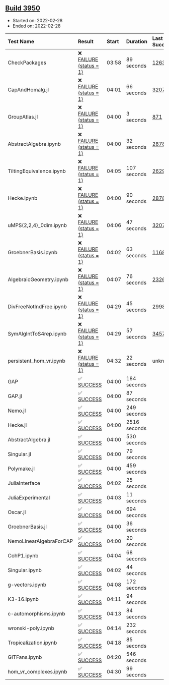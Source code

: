 ## [Build 3950](https://oscarci.mathematik.uni-kl.de/job/oscar-stable/3950/)

* Started on: 2022-02-28
* Ended on: 2022-02-28

| Test Name    | Result | Start | Duration | Last Success | First Failure |
|:-------------|:-------|:------|:---------|:-------------|:--------------|
| CheckPackages | ❌ [FAILURE (status = 1)](https://oscarci.mathematik.uni-kl.de/job/oscar-stable/3950/artifact/logs/build-3950/CheckPackages.log) | 03:58 | 89 seconds | [1263](https://oscarci.mathematik.uni-kl.de/job/oscar-stable/1263/) | [1264](https://oscarci.mathematik.uni-kl.de/job/oscar-stable/1264/) |
| CapAndHomalg.jl | ❌ [FAILURE (status = 1)](https://oscarci.mathematik.uni-kl.de/job/oscar-stable/3950/artifact/logs/build-3950/CapAndHomalg.jl.log) | 04:01 | 66 seconds | [3207](https://oscarci.mathematik.uni-kl.de/job/oscar-stable/3207/) | [3208](https://oscarci.mathematik.uni-kl.de/job/oscar-stable/3208/) |
| GroupAtlas.jl | ❌ [FAILURE (status = 1)](https://oscarci.mathematik.uni-kl.de/job/oscar-stable/3950/artifact/logs/build-3950/GroupAtlas.jl.log) | 04:00 | 3 seconds | [871](https://oscarci.mathematik.uni-kl.de/job/oscar-stable/871/) | [872](https://oscarci.mathematik.uni-kl.de/job/oscar-stable/872/) |
| AbstractAlgebra.ipynb | ❌ [FAILURE (status = 1)](https://oscarci.mathematik.uni-kl.de/job/oscar-stable/3950/artifact/logs/build-3950/AbstractAlgebra.ipynb.log) | 04:00 | 32 seconds | [2878](https://oscarci.mathematik.uni-kl.de/job/oscar-stable/2878/) | [2879](https://oscarci.mathematik.uni-kl.de/job/oscar-stable/2879/) |
| TiltingEquivalence.ipynb | ❌ [FAILURE (status = 1)](https://oscarci.mathematik.uni-kl.de/job/oscar-stable/3950/artifact/logs/build-3950/TiltingEquivalence.ipynb.log) | 04:05 | 107 seconds | [2629](https://oscarci.mathematik.uni-kl.de/job/oscar-stable/2629/) | [2630](https://oscarci.mathematik.uni-kl.de/job/oscar-stable/2630/) |
| Hecke.ipynb | ❌ [FAILURE (status = 1)](https://oscarci.mathematik.uni-kl.de/job/oscar-stable/3950/artifact/logs/build-3950/Hecke.ipynb.log) | 04:00 | 90 seconds | [2878](https://oscarci.mathematik.uni-kl.de/job/oscar-stable/2878/) | [2879](https://oscarci.mathematik.uni-kl.de/job/oscar-stable/2879/) |
| uMPS(2,2,4)_0dim.ipynb | ❌ [FAILURE (status = 1)](https://oscarci.mathematik.uni-kl.de/job/oscar-stable/3950/artifact/logs/build-3950/uMPS-2-2-4-_0dim.ipynb.log) | 04:06 | 47 seconds | [3207](https://oscarci.mathematik.uni-kl.de/job/oscar-stable/3207/) | [3208](https://oscarci.mathematik.uni-kl.de/job/oscar-stable/3208/) |
| GroebnerBasis.ipynb | ❌ [FAILURE (status = 1)](https://oscarci.mathematik.uni-kl.de/job/oscar-stable/3950/artifact/logs/build-3950/GroebnerBasis.ipynb.log) | 04:02 | 63 seconds | [1168](https://oscarci.mathematik.uni-kl.de/job/oscar-stable/1168/) | [1169](https://oscarci.mathematik.uni-kl.de/job/oscar-stable/1169/) |
| AlgebraicGeometry.ipynb | ❌ [FAILURE (status = 1)](https://oscarci.mathematik.uni-kl.de/job/oscar-stable/3950/artifact/logs/build-3950/AlgebraicGeometry.ipynb.log) | 04:07 | 76 seconds | [2326](https://oscarci.mathematik.uni-kl.de/job/oscar-stable/2326/) | [2327](https://oscarci.mathematik.uni-kl.de/job/oscar-stable/2327/) |
| DivFreeNotIndFree.ipynb | ❌ [FAILURE (status = 1)](https://oscarci.mathematik.uni-kl.de/job/oscar-stable/3950/artifact/logs/build-3950/DivFreeNotIndFree.ipynb.log) | 04:29 | 45 seconds | [2998](https://oscarci.mathematik.uni-kl.de/job/oscar-stable/2998/) | [2999](https://oscarci.mathematik.uni-kl.de/job/oscar-stable/2999/) |
| SymAlgIntToS4rep.ipynb | ❌ [FAILURE (status = 1)](https://oscarci.mathematik.uni-kl.de/job/oscar-stable/3950/artifact/logs/build-3950/SymAlgIntToS4rep.ipynb.log) | 04:29 | 57 seconds | [3457](https://oscarci.mathematik.uni-kl.de/job/oscar-stable/3457/) | [3458](https://oscarci.mathematik.uni-kl.de/job/oscar-stable/3458/) |
| persistent_hom_vr.ipynb | ❌ [FAILURE (status = 1)](https://oscarci.mathematik.uni-kl.de/job/oscar-stable/3950/artifact/logs/build-3950/persistent_hom_vr.ipynb.log) | 04:32 | 22 seconds | unknown | unknown |
| GAP | ✅ [SUCCESS](https://oscarci.mathematik.uni-kl.de/job/oscar-stable/3950/artifact/logs/build-3950/GAP.log) | 04:00 | 184 seconds |  |  |
| GAP.jl | ✅ [SUCCESS](https://oscarci.mathematik.uni-kl.de/job/oscar-stable/3950/artifact/logs/build-3950/GAP.jl.log) | 04:00 | 87 seconds |  |  |
| Nemo.jl | ✅ [SUCCESS](https://oscarci.mathematik.uni-kl.de/job/oscar-stable/3950/artifact/logs/build-3950/Nemo.jl.log) | 04:00 | 249 seconds |  |  |
| Hecke.jl | ✅ [SUCCESS](https://oscarci.mathematik.uni-kl.de/job/oscar-stable/3950/artifact/logs/build-3950/Hecke.jl.log) | 04:00 | 2516 seconds |  |  |
| AbstractAlgebra.jl | ✅ [SUCCESS](https://oscarci.mathematik.uni-kl.de/job/oscar-stable/3950/artifact/logs/build-3950/AbstractAlgebra.jl.log) | 04:00 | 530 seconds |  |  |
| Singular.jl | ✅ [SUCCESS](https://oscarci.mathematik.uni-kl.de/job/oscar-stable/3950/artifact/logs/build-3950/Singular.jl.log) | 04:00 | 79 seconds |  |  |
| Polymake.jl | ✅ [SUCCESS](https://oscarci.mathematik.uni-kl.de/job/oscar-stable/3950/artifact/logs/build-3950/Polymake.jl.log) | 04:00 | 459 seconds |  |  |
| JuliaInterface | ✅ [SUCCESS](https://oscarci.mathematik.uni-kl.de/job/oscar-stable/3950/artifact/logs/build-3950/JuliaInterface.log) | 04:02 | 25 seconds |  |  |
| JuliaExperimental | ✅ [SUCCESS](https://oscarci.mathematik.uni-kl.de/job/oscar-stable/3950/artifact/logs/build-3950/JuliaExperimental.log) | 04:03 | 11 seconds |  |  |
| Oscar.jl | ✅ [SUCCESS](https://oscarci.mathematik.uni-kl.de/job/oscar-stable/3950/artifact/logs/build-3950/Oscar.jl.log) | 04:00 | 694 seconds |  |  |
| GroebnerBasis.jl | ✅ [SUCCESS](https://oscarci.mathematik.uni-kl.de/job/oscar-stable/3950/artifact/logs/build-3950/GroebnerBasis.jl.log) | 04:00 | 36 seconds |  |  |
| NemoLinearAlgebraForCAP | ✅ [SUCCESS](https://oscarci.mathematik.uni-kl.de/job/oscar-stable/3950/artifact/logs/build-3950/NemoLinearAlgebraForCAP.log) | 04:00 | 20 seconds |  |  |
| CohP1.ipynb | ✅ [SUCCESS](https://oscarci.mathematik.uni-kl.de/job/oscar-stable/3950/artifact/logs/build-3950/CohP1.ipynb.log) | 04:04 | 68 seconds |  |  |
| Singular.ipynb | ✅ [SUCCESS](https://oscarci.mathematik.uni-kl.de/job/oscar-stable/3950/artifact/logs/build-3950/Singular.ipynb.log) | 04:02 | 44 seconds |  |  |
| g-vectors.ipynb | ✅ [SUCCESS](https://oscarci.mathematik.uni-kl.de/job/oscar-stable/3950/artifact/logs/build-3950/g-vectors.ipynb.log) | 04:08 | 172 seconds |  |  |
| K3-16.ipynb | ✅ [SUCCESS](https://oscarci.mathematik.uni-kl.de/job/oscar-stable/3950/artifact/logs/build-3950/K3-16.ipynb.log) | 04:11 | 94 seconds |  |  |
| c-automorphisms.ipynb | ✅ [SUCCESS](https://oscarci.mathematik.uni-kl.de/job/oscar-stable/3950/artifact/logs/build-3950/c-automorphisms.ipynb.log) | 04:13 | 84 seconds |  |  |
| wronski-poly.ipynb | ✅ [SUCCESS](https://oscarci.mathematik.uni-kl.de/job/oscar-stable/3950/artifact/logs/build-3950/wronski-poly.ipynb.log) | 04:14 | 232 seconds |  |  |
| Tropicalization.ipynb | ✅ [SUCCESS](https://oscarci.mathematik.uni-kl.de/job/oscar-stable/3950/artifact/logs/build-3950/Tropicalization.ipynb.log) | 04:18 | 85 seconds |  |  |
| GITFans.ipynb | ✅ [SUCCESS](https://oscarci.mathematik.uni-kl.de/job/oscar-stable/3950/artifact/logs/build-3950/GITFans.ipynb.log) | 04:20 | 546 seconds |  |  |
| hom_vr_complexes.ipynb | ✅ [SUCCESS](https://oscarci.mathematik.uni-kl.de/job/oscar-stable/3950/artifact/logs/build-3950/hom_vr_complexes.ipynb.log) | 04:30 | 99 seconds |  |  |
